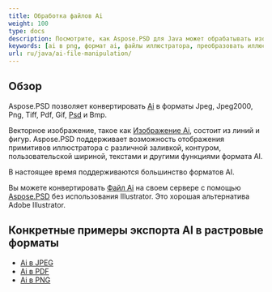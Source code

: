 ```yaml
---
title: Обработка файлов Ai
weight: 100
type: docs
description: Посмотрите, как Aspose.PSD для Java может обрабатывать изображения AI.
keywords: [ai в png, формат ai, файлы иллюстратора, преобразовать иллюстратор, ai в pdf, ai в jpeg, ai в tiff, ai в psd, psd api, java, образец кода]
url: ru/java/ai-file-manipulation/
---
```


## **Обзор**
Aspose.PSD позволяет конвертировать [Ai](/ru/psd/net/ai-adobe-illustrator-format/) в форматы Jpeg, Jpeg2000, Png, Tiff, Pdf, Gif, [Psd](https://reference.aspose.com/psd/java/com.aspose.psd.fileformats.psd/psdimage/) и Bmp.

Векторное изображение, такое как [Изображение Ai](https://reference.aspose.com/psd/java/com.aspose.psd.fileformats.ai/aiimage), состоит из линий и фигур. Aspose.PSD поддерживает возможность отображения примитивов иллюстратора с различной заливкой, контуром, пользовательской шириной, текстами и другими функциями формата AI.

В настоящее время поддерживаются большинство форматов AI.

Вы можете конвертировать [Файл Ai](/ru/psd/net/ai-adobe-illustrator-format/) на своем сервере с помощью [Aspose.PSD](https://products.aspose.com/psd/java) без использования Illustrator. Это хорошая альтернатива Adobe Illustrator.

## **Конкретные примеры экспорта AI в растровые форматы**
- [Ai в JPEG](/ru/psd/java/convert/ai-to-jpg/)
- [Ai в PDF](/ru/psd/java/convert/ai-to-pdf/)
- [Ai в PNG](/ru/psd/java/convert/ai-to-png/)
